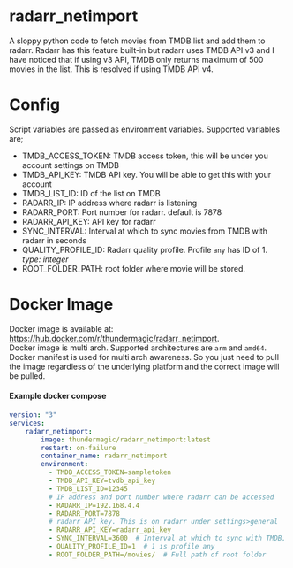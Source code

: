 # radarr_netimport
A sloppy python code to fetch movies from TMDB list and add them to radarr.
Radarr has this feature built-in but radarr uses TMDB API v3 and I have noticed that if using v3 API, TMDB only returns 
maximum of 500 movies in the list. This is resolved if using TMDB API v4. 

# Config
Script variables are passed as environment variables. Supported variables are;

* TMDB_ACCESS_TOKEN: TMDB access token, this will be under you account settings on TMDB
* TMDB_API_KEY: TMDB API key. You will be able to get this with your account
* TMDB_LIST_ID: ID of the list on TMDB
* RADARR_IP: IP address where radarr is listening
* RADARR_PORT: Port number for radarr. default is 7878
* RADARR_API_KEY: API key for radarr
* SYNC_INTERVAL: Interval at which to sync movies from TMDB with radarr in seconds
* QUALITY_PROFILE_ID: Radarr quality profile. Profile `any` has ID of 1. _type: integer_
* ROOT_FOLDER_PATH: root folder where movie will be stored.

# Docker Image
Docker image is available at: https://hub.docker.com/r/thundermagic/radarr_netimport.  
Docker image is multi arch. Supported architectures are `arm` and `amd64`.  
Docker manifest is used for multi arch awareness. So you just need to pull the image regardless of the underlying 
platform and the correct image will be pulled.  

#### Example docker compose
```yaml
version: "3"
services:
    radarr_netimport:
        image: thundermagic/radarr_netimport:latest
        restart: on-failure
        container_name: radarr_netimport
        environment:
          - TMDB_ACCESS_TOKEN=sampletoken
          - TMDB_API_KEY=tvdb_api_key
          - TMDB_LIST_ID=12345
          # IP address and port number where radarr can be accessed
          - RADARR_IP=192.168.4.4
          - RADARR_PORT=7878
          # radarr API key. This is on radarr under settings>general
          - RADARR_API_KEY=radarr_api_key
          - SYNC_INTERVAL=3600  # Interval at which to sync with TMDB, in seconds
          - QUALITY_PROFILE_ID=1  # 1 is profile any
          - ROOT_FOLDER_PATH=/movies/  # Full path of root folder
```
